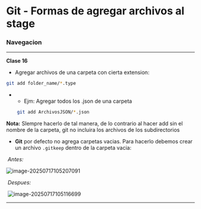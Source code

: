 # Git - Formas de agregar archivos al stage



### Navegacion

---

**Clase 16**

* Agregar archivos de una carpeta con cierta extension:

```bash
git add folder_name/*.type
```

- 
  - Ejm: Agregar todos los .json de una carpeta

```bash
	git add ArchivosJSON/*.json
```

**Nota:** SIempre hacerlo de tal manera, de lo contrario al hacer add sin el nombre de la carpeta, git no incluira los archivos de los subdirectorios

* **Git** por defecto no agrega carpetas vacias. Para hacerlo debemos crear un archivo `.gitkeep` dentro de la carpeta vacia:

​	*Antes:*

![image-20250717105207091](C:\Users\mabarca1\AppData\Roaming\Typora\typora-user-images\image-20250717105207091.png)

​	*Despues:*



​	![image-20250717105116699](C:\Users\mabarca1\AppData\Roaming\Typora\typora-user-images\image-20250717105116699.png) 

---



